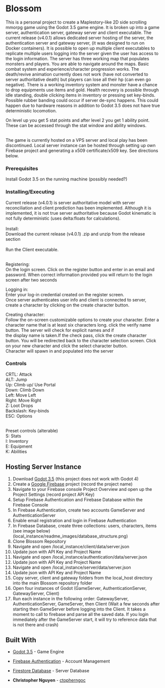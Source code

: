 # Blossom

This is a personal project to create a Maplestory-like 2D side scrolling mmorpg game using the Godot 3.5 game engine. It is broken up into a game server, authentication server, gateway server and client executable.
The current release (v4.0.1) allows dedicated server hosting of the server, the authentication server and gateway server, (it was designed to run on Docker containers). It is possible to open up multiple
client executables to replicate multiple users logging into the server given the user has access to the login information. The server has three working map that populates monsters and players. You are able to navigate around the maps. 
Basic combat system and experience/character progression works. The death/revive animation currently does not work (have not converted to server authoritative death) but players can lose all their hp (can even go negative). There is a working inventory system
and monster have a chance to drop equipments use items and gold. Health recovery is possible through idle standing, double clicking items in inventory or pressing set key-binds. Possible rubber banding could occur if server de-sync happens. This could happen due to hardware reasons in
addition to Godot 3.5 does not have true deterministic locomotion.

On level up you get 5 stat points and after level 2 you get 1 ability point. These can be accessed through the stat window and ability windows.

<br />
The game is currently hosted on a VPS server and local play has been discontinued. Local server instance can be hosted through setting up own Firebase project and generating a x509 certificate/x509 key. See directions below.

### Prerequisites

Install Godot 3.5 on the running machine (possibly needed?)

### Installing/Executing
Current release (v4.0.1) is server authoritative model with server reconciliation and client prediction has been implemented. Although it is implemented, it is not true server authoritative because Godot kinematic is not fully deterministic (uses delta:floats for calculations).<br />
<br />
Install: <br />
Download the current release (v4.0.1) .zip and unzip from the release section<br />
<br />
Run the Client executable.<br />
<br />

Registering: <br />
On the login screen. Click on the register button and enter in an email and password. When correct information provided you will return to the login screen after two seconds<br />

Logging in: <br />
Enter your log-in credential created on the register screen. <br />
Once server authenticates user info and client is connected to server, create a character by clicking on the create character button. <br />

Creating character:<br />
Follow the on-screen customizable options to create your character. Enter a character name that is at least six characters long. click the verify name button. The server will check for explicit names and if<br />
the display name is taken.If the check pass, click the create character button. You will be redirected back to the character selection screen. Click on your new character and click the select character button.<br />
Character will spawn in and populated into the server<br />

### Controls

CRTL: Attack<br />
ALT:     Jump<br />
Up:      Climb up/ Use Portal<br />
Down:    Climb Down<br />
Left:    Move Left<br />
Right:   Move Right<br />
Z:       Loot Drops<br />
Backslash: Key-binds<br />
ESC: Options<br /><br />

Preset controls (alterable)<br />
S: Stats<br />
I: Inventory<br />
E: Equipment<br />
K: Abilities<br />

## Hosting Server Instance

1. Download [Godot 3.5](https://godotengine.org/article/godot-3-5-cant-stop-wont-stop/) (this project does not work with Godot 4)<br />
2. Create a [Google Firebase](https://firebase.google.com/) project (record the project name)<br />
3. Navigate to your Firebase console Project Overview and open up the Project Settings (record project API Key)<br />
4. Setup Firebase Authentication and Firebase Database within the Firebase Console<br />
5. In Firebase Authentication, create two accounts GameServer and AuthenticationServer<br />
6. Enable email registration and login in Firebase Authentication<br />
7. In Firebase Database, create three collections: users, characters, items (see image below)<br />
(local_instance/readme_images/database_structure.png)<br />
8. Clone Blossom Repository<br />
9. Navigate and open /local_instance/client/data/server.json<br />
10. Update json with API Key and Project Name <br />
11. Navigate and open /local_instance/authentication/data/server.json<br />
12. Update json with API Key and Project Name <br />
13. Navigate and open /local_instance/server/data/server.json<br />
14. Update json with API Key and Project Name<br />
15. Copy server, client and gateway folders from the local_host directory into the main Blossom repository folder<br />
16. Open four instances of Godot (GameServer, AuthenticationServer, GatewayServer, Client)<br />
17. Run each instance in the following order: GatewayServer, AuthenticationServer, GameServer, then Client (Wait a few seconds after starting then GameServer before logging into the Client. It takes a moment to call to firebase and parse all the saved data. If you login immediately after the GameServer start, it will try to reference data that is not there and crash)<br />

## Built With

* [Godot 3.5](https://godotengine.org/article/godot-3-5-cant-stop-wont-stop/) - Game Engine
* [Firebase Authentication](https://firebase.google.com/products/auth) - Account Management
* [Firestore Database](https://firebase.google.com/products/storage) - Server Database

* **Christopher Nguyen** - [ctopherngoc](https://github.com/ctopherngoc)

